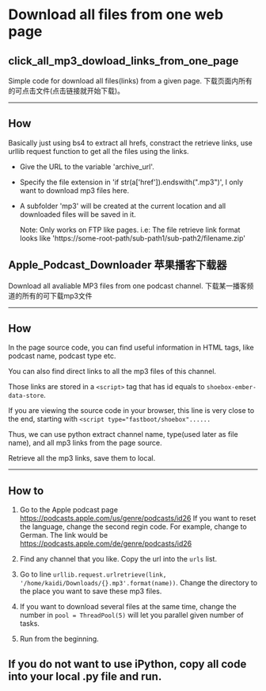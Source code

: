 # Download all files from one web page
## click_all_mp3_dowload_links_from_one_page 
Simple code for download all files(links) from a given page.
下载页面内所有的可点击文件(点击链接就开始下载)。

----
## How
Basically just using bs4 to extract all hrefs, constract the retrieve links, use urllib request function to get all the files using the links. 
- Give the URL to the variable 'archive_url'.
- Specify the file extension in 'if str(a['href']).endswith(".mp3")', I only want to download mp3 files here.
- A subfolder 'mp3' will be created at the current location and all downloaded files will be saved in it.

  Note:
  Only works on FTP like pages.
  i.e: The file retrieve link format looks like 'https://some-root-path/sub-path1/sub-path2/filename.zip'



## Apple_Podcast_Downloader 苹果播客下载器
Download all avaliable MP3 files from one podcast channel.
下载某一播客频道的所有的可下载mp3文件

----
## How
In the page source code, you can find useful information in HTML tags, like podcast name, podcast type etc.

You can also find direct links to all the mp3 files of this channel.

Those links are stored in a `<script>` tag that has id equals to `shoebox-ember-data-store`.

If you are viewing the source code in your browser, this line is very close to the end, starting with `<script type="fastboot/shoebox"...... `

Thus, we can use python extract channel name, type(used later as file name), and all mp3 links from the page source.

Retrieve all the mp3 links, save them to local.


---
## How to
1. Go to the Apple podcast page https://podcasts.apple.com/us/genre/podcasts/id26
   If you want to reset the language, change the second regin code.
   For example, change to German. The link would be https://podcasts.apple.com/de/genre/podcasts/id26

2. Find any channel that you like. Copy the url into the `urls` list.
3. Go to line `urllib.request.urlretrieve(link, '/home/kaidi/Downloads/{}.mp3'.format(name))`.
   Change the directory to the place you want to save these mp3 files.
4. If you want to download several files at the same time, change the number in `pool = ThreadPool(5)` will let you parallel given number of tasks. 
5. Run from the beginning.


## If you do not want to use iPython, copy all code into your local .py file and run.
